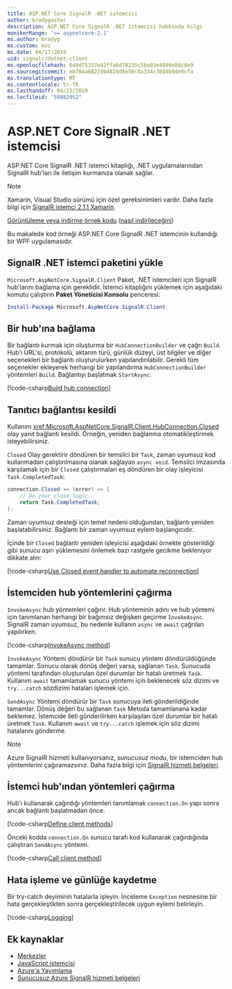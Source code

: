 ```yaml
---
title: ASP.NET Core SignalR .NET istemcisi
author: bradygaster
description: ASP.NET Core SignalR .NET istemcisi hakkında bilgi
monikerRange: '>= aspnetcore-2.1'
ms.author: bradyg
ms.custom: mvc
ms.date: 04/17/2019
uid: signalr/dotnet-client
ms.openlocfilehash: 640d75157e42ffa6d78235c5be03e4846e8dcde9
ms.sourcegitcommit: eb784a68219b4829d8e50c8a334c38d4b94e0cfa
ms.translationtype: MT
ms.contentlocale: tr-TR
ms.lasthandoff: 04/22/2019
ms.locfileid: "59982952"
---
```

# <a name="aspnet-core-signalr-net-client"></a>ASP.NET Core SignalR .NET istemcisi

ASP.NET Core SignalR .NET istemci kitaplığı, .NET uygulamalarından SignalR hub'ları ile iletişim kurmanıza olanak sağlar.

> [!NOTE]
> Xamarin, Visual Studio sürümü için özel gereksinimleri vardır. Daha fazla bilgi için [SignalR istemci 2.1.1 Xamarin](https://github.com/aspnet/Announcements/issues/305).

[Görüntüleme veya indirme örnek kodu](https://github.com/aspnet/Docs/tree/master/aspnetcore/signalr/dotnet-client/sample) ([nasıl indirileceğini](xref:index#how-to-download-a-sample))

Bu makalede kod örneği ASP.NET Core SignalR .NET istemcinin kullandığı bir WPF uygulamasıdır.

## <a name="install-the-signalr-net-client-package"></a>SignalR .NET istemci paketini yükle

`Microsoft.AspNetCore.SignalR.Client` Paket, .NET istemcileri için SignalR hub'larını bağlama için gereklidir. İstemci kitaplığını yüklemek için aşağıdaki komutu çalıştırın **Paket Yöneticisi Konsolu** penceresi:

```powershell
Install-Package Microsoft.AspNetCore.SignalR.Client
```

## <a name="connect-to-a-hub"></a>Bir hub'ına bağlama

Bir bağlantı kurmak için oluşturma bir `HubConnectionBuilder` ve çağrı `Build`. Hub'ı URL'si, protokolü, aktarım türü, günlük düzeyi, üst bilgiler ve diğer seçenekleri bir bağlantı oluşturulurken yapılandırılabilir. Gerekli tüm seçenekler ekleyerek herhangi bir yapılandırma `HubConnectionBuilder` yöntemleri `Build`. Bağlantıyı başlatmak `StartAsync`.

[!code-csharp[Build hub connection](dotnet-client/sample/signalrchatclient/MainWindow.xaml.cs?name=snippet_MainWindowClass&highlight=15-17,39)]

## <a name="handle-lost-connection"></a>Tanıtıcı bağlantısı kesildi

Kullanım <xref:Microsoft.AspNetCore.SignalR.Client.HubConnection.Closed> olay yanıt bağlantı kesildi. Örneğin, yeniden bağlanma otomatikleştirmek isteyebilirsiniz.

`Closed` Olay gerektirir döndüren bir temsilci bir `Task`, zaman uyumsuz kod kullanmadan çalıştırılmasına olanak sağlayan `async void`. Temsilci imzasında karşılamak için bir `Closed` çalıştırmaları eş döndüren bir olay işleyicisi `Task.CompletedTask`:

```csharp
connection.Closed += (error) => {
    // Do your close logic.
    return Task.CompletedTask;
};
```

Zaman uyumsuz desteği için temel nedeni olduğundan, bağlantı yeniden başlatabilirsiniz. Bağlantı bir zaman uyumsuz eylem başlangıcıdır.

İçinde bir `Closed` bağlantı yeniden işleyicisi aşağıdaki örnekte gösterildiği gibi sunucu aşırı yüklemesini önlemek bazı rastgele gecikme bekleniyor dikkate alın:

[!code-csharp[Use Closed event handler to automate reconnection](dotnet-client/sample/signalrchatclient/MainWindow.xaml.cs?name=snippet_ClosedRestart)]

## <a name="call-hub-methods-from-client"></a>İstemciden hub yöntemlerini çağırma

`InvokeAsync` hub yöntemleri çağırır. Hub yönteminin adını ve hub yöntemi için tanımlanan herhangi bir bağımsız değişken geçirme `InvokeAsync`. SignalR zaman uyumsuz, bu nedenle kullanın `async` ve `await` çağrıları yapılırken.

[!code-csharp[InvokeAsync method](dotnet-client/sample/signalrchatclient/MainWindow.xaml.cs?name=snippet_InvokeAsync)]

`InvokeAsync` Yöntemi döndürür bir `Task` sunucu yöntem döndürüldüğünde tamamlar. Sonucu olarak dönüş değeri varsa, sağlanan `Task`. Sunucuda yöntemi tarafından oluşturulan özel durumlar bir hatalı üretmek `Task`. Kullanım `await` tamamlamak sunucu yöntemi için beklenecek söz dizimi ve `try...catch` sözdizimi hataları işlemek için.

`SendAsync` Yöntemi döndürür bir `Task` sunucuya ileti gönderildiğinde tamamlar. Dönüş değeri bu sağlanan `Task` Metoda tamamlanana kadar beklemez. İstemcide ileti gönderilirken karşılaşılan özel durumlar bir hatalı üretmek `Task`. Kullanım `await` ve `try...catch` işlemek için söz dizimi hatalarını gönderme.

> [!NOTE]
> Azure SignalR hizmeti kullanıyorsanız, *sunucusuz modu*, bir istemciden hub yöntemlerini çağıramazsınız. Daha fazla bilgi için [SignalR hizmeti belgeleri](/azure/azure-signalr/signalr-concept-serverless-development-config).

## <a name="call-client-methods-from-hub"></a>İstemci hub'ından yöntemleri çağırma

Hub'ı kullanarak çağırdığı yöntemleri tanımlamak `connection.On` yapı sonra ancak bağlantı başlatmadan önce.

[!code-csharp[Define client methods](dotnet-client/sample/signalrchatclient/MainWindow.xaml.cs?name=snippet_ConnectionOn)]

Önceki kodda `connection.On` sunucu tarafı kod kullanarak çağırdığında çalıştıran `SendAsync` yöntemi.

[!code-csharp[Call client method](dotnet-client/sample/signalrchat/hubs/chathub.cs?name=snippet_SendMessage)]

## <a name="error-handling-and-logging"></a>Hata işleme ve günlüğe kaydetme

Bir try-catch deyiminin hatalarla işleyin. İnceleme `Exception` nesnesine bir hata gerçekleştikten sonra gerçekleştirilecek uygun eylemi belirleyin.

[!code-csharp[Logging](dotnet-client/sample/signalrchatclient/MainWindow.xaml.cs?name=snippet_ErrorHandling)]

## <a name="additional-resources"></a>Ek kaynaklar

* [Merkezler](xref:signalr/hubs)
* [JavaScript istemcisi](xref:signalr/javascript-client)
* [Azure'a Yayımlama](xref:signalr/publish-to-azure-web-app)
* [Sunucusuz Azure SignalR hizmeti belgeleri](/azure/azure-signalr/signalr-concept-serverless-development-config)
